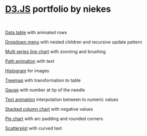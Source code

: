 # [D3.JS][1] portfolio by niekes

<br>

[Data table][13] with animated rows

[Dropdown menu][12] with nested children and recursive update pattern

[Multi series line chart][11] with zooming and brushing

[Path animation][10] with text

[Histogram][9] for images

[Treemap][8] with transformation to table

[Gauge][7] with number at tip of the needle

[Text animation][6] interpolation between to numeric values

[Stacked column chart][5] with negative values

[Pie chart][4] with arc padding and rounded corners

[Scatterplot][3] with curved text

[1]: https://d3js.org/
[2]: https://niekes.github.io/d3/#/
[3]: https://niekes.github.io/d3/#/scatterplot
[4]: https://niekes.github.io/d3/#/piechart
[5]: https://niekes.github.io/d3/#/stackedcolumnchart
[6]: https://niekes.github.io/d3/#/textanimation
[7]: https://niekes.github.io/d3/#/gauge
[8]: https://niekes.github.io/d3/#/treemap
[9]: https://niekes.github.io/d3/#/histogram
[10]: https://niekes.github.io/d3/#/pathanimation
[11]: https://niekes.github.io/d3/#/linechart
[12]: https://niekes.github.io/d3/#/dropdown
[13]: https://niekes.github.io/d3/#/datatable
